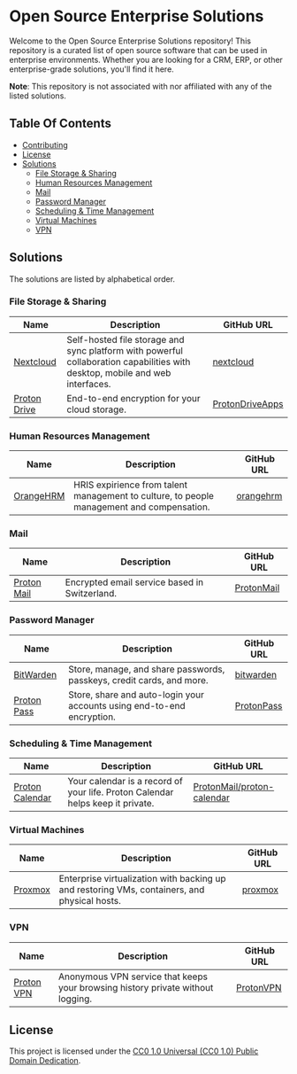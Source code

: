 # Open Source Enterprise Solutions
Welcome to the Open Source Enterprise Solutions repository! This repository is a curated list of open source software that can be used in enterprise environments. Whether you are looking for a CRM, ERP, or other enterprise-grade solutions, you'll find it here.

**Note**: This repository is not associated with nor affiliated with any of the listed solutions.

## Table Of Contents
* [Contributing](/CONTRIBUTING.md)
* [License](#license)
* [Solutions](#solutions)
	* [File Storage & Sharing](#file-storage--sharing)
	* [Human Resources Management](#human-resources-management)
	* [Mail](#mail)
	* [Password Manager](#password-manager)
	* [Scheduling & Time Management](#scheduling--time-management)
	* [Virtual Machines](#virtual-machines)
	* [VPN](#vpn)


## Solutions
The solutions are listed by alphabetical order.

### File Storage & Sharing
| Name | Description | GitHub URL |
| --- | --- | --- |
| [Nextcloud](https://nextcloud.com/) | Self-hosted file storage and sync platform with powerful collaboration capabilities with desktop, mobile and web interfaces. | [nextcloud](https://github.com/nextcloud) |
| [Proton Drive](https://proton.me/drive) | End-to-end encryption for your cloud storage. | [ProtonDriveApps](https://github.com/ProtonDriveApps) |

### Human Resources Management
| Name | Description | GitHub URL |
| --- | --- | --- |
| [OrangeHRM](https://www.orangehrm.com/) | HRIS expirience from talent management to culture, to people management and compensation. | [orangehrm](https://github.com/orangehrm) |

### Mail
| Name | Description | GitHub URL |
| --- | --- | --- |
| [Proton Mail](https://proton.me/mail) | Encrypted email service based in Switzerland. | [ProtonMail](https://github.com/ProtonMail) |

### Password Manager
| Name | Description | GitHub URL |
| --- | --- | --- |
| [BitWarden](https://bitwarden.com/) | Store, manage, and share passwords, passkeys, credit cards, and more. | [bitwarden](https://github.com/bitwarden) |
| [Proton Pass](https://proton.me/pass) | Store, share and auto-login your accounts using end-to-end encryption. | [ProtonPass](https://github.com/ProtonPass) |

### Scheduling & Time Management
| Name | Description | GitHub URL |
| --- | --- | --- |
| [Proton Calendar](https://proton.me/calendar) | Your calendar is a record of your life. Proton Calendar helps keep it private. | [ProtonMail/proton-calendar](https://github.com/ProtonMail/proton-calendar) |

### Virtual Machines
| Name | Description | GitHub URL |
| --- | --- | --- |
| [Proxmox](https://proxmox.com/) | Enterprise virtualization with backing up and restoring VMs, containers, and physical hosts. | [proxmox](https://github.com/proxmox) |

### VPN
| Name | Description | GitHub URL |
| --- | --- | --- |
| [Proton VPN](https://protonvpn.com/) | Anonymous VPN service that keeps your browsing history private without logging. | [ProtonVPN](https://github.com/ProtonVPN) |


## License
This project is licensed under the [CC0 1.0 Universal (CC0 1.0) Public Domain Dedication](https://creativecommons.org/publicdomain/zero/1.0/).